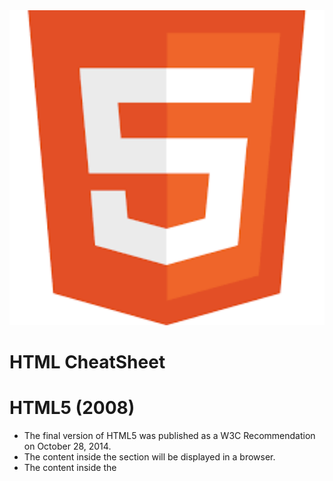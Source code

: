 <div align="center">
<img src="https://github.com/Ronixa584/WEB-DEVELOPMENT/blob/main/HTML/IMAGES/html5.png" width="800px" />
</div>

# HTML CheatSheet
# HTML5 (2008)
- The final version of HTML5 was published as a W3C Recommendation on October 28, 2014. 
- The content inside the <body> section will be displayed in a browser. 
- The content inside the <title> element will be shown in the browser's title bar or in the page's tab.
<div align="center">
<img src="https://github.com/Ronixa584/WEB-DEVELOPMENT/blob/main/HTML/IMAGES/i1.png" width="800px" />
</div>

## FACTS
- The <!DOCTYPE> declaration is not case sensitive.
- HTML is Not Case Sensitive
- All HTML elements can have attributes
- The href is attribute of <a> element/tag
- The src attribute is attribute of <img> element/tag
- The width and height attributes are attributes of <img> element/tag
- The alt is attribute of <img> element/tag


## Basic Structure
```html

<!DOCTYPE html>
<html>
  <head>
    <title>Title of the document</title>
  </head>
  <body>
    Content goes here
  </body>
</html>

```


## Headings
```html

<h1>Heading 1</h1>
<h2>Heading 2</h2>
<h3>Heading 3</h3>
<h4>Heading 4</h4>
<h5>Heading 5</h5>
<h6>Heading 6</h6>

```

## Paragraphs
```html

<p>This is a paragraph</p>

```

## Line Break
```html

<p>This is the first line.<br>This is the second line.</p>

```

## Horizontal Line
```html
<hr>
```

## Pre Tag (preformatted text)
The pre tag in HTML is used to display blocks of text or code exactly as they are, preserving whitespace and line breaks. It is useful for presenting content that requires maintaining precise spacing or indentation.
``` html
<pre>
    This is some
    preformatted
    text.
</pre>
```

## Lists
### Unordered List
```html
<ul>
  <li>List item 1</li>
  <li>List item 2</li>
</ul>
```

### Ordered List
```html
<ol>
  <li>List item 1</li>
  <li>List item 2</li>
</ol>
```

## Tables
```html 
<table>
  <thead>
    <tr>
      <th>Column 1</th>
      <th>Column 2</th>
    </tr>
  </thead>
  <tbody>
    <tr>
      <td>Row 1, Column 1</td>
      <td>Row 1, Column 2</td>
    </tr>
    <tr>
      <td>Row 2, Column 1</td>
      <td>Row 2, Column 2</td>
    </tr>
  </tbody>
</table>
```

## Forms
```html
<form>
  <label for="input">Input Label:</label>
  <input type="text" id="input" name="inputName">
  
  <label for="checkbox">Checkbox Label:</label>
  <input type="checkbox" id="checkbox" name="checkboxName" value="checkboxValue">
  
  <label>Radio Label 1:</label>
  <input type="radio" name="radioName" value="radioValue1">
  
  <label>Radio Label 2:</label>
  <input type="radio" name="radioName" value="radioValue2">
  
  <label for="date">Date:</label>
  <input type="date" id="date" name="dateName">
  
  <label for="number">Number:</label>
  <input type="number" id="number" name="numberName">
  
  <label for="color">Color:</label>
  <input type="color" id="color" name="colorName">
  
  <label for="file">File:</label>
  <input type="file" id="file" name="fileName">
  
  <button type="reset">Reset</button>
  <button type="submit">Submit</button>
</form>
```

## Formatting Elements TAGS
<div align="center">
<img src="https://github.com/Ronixa584/WEB-DEVELOPMENT/blob/main/HTML/IMAGES/Formatting_Elements.png" width="800px" />
</div>

## Quotation and Citation TAGS
bdo TAG (Bi-Directional Override)
```html
<bdo dir="rtl">This line will be written from right to left</bdo>
```
<div align="center">
<img src="https://github.com/Ronixa584/WEB-DEVELOPMENT/blob/main/HTML/IMAGES/Quotation_and_Citation.png" width="800px" />
</div>



## Comment Tag
```html
<!-- Write your comments here -->
```

## Colors
[COLOR FORMATIONS](https://htmlcolorcodes.com/ "Named link title")

## Links
```html
<a href="https://www.example.com">Link text</a>
```

## Links (Create Bookmarks)
This will help to jump from current position of tag to the chapter 4
```html
<h2 id="C4">Chapter 4</h2>
<a href="#C4">Jump to Chapter 4</a>
```

## Images
```html
<img src="image.jpg" alt="Image description">
```

## Image Maps
With image maps, you can create clickable areas on an image.(which can be used as link)
```html
<img src="image.jpg" alt="image" usemap="#workmap">
<map name="workmap">
  <area shape="rect" coords="34,44,270,350" alt="Computer" href="computer.htm">
  <area shape="rect" coords="290,172,333,250" alt="Phone" href="phone.htm">
  <area shape="circle" coords="337,300,44" alt="Coffee" href="coffee.htm">
</map>
```

## Background Images
```css
.example {
  background-image: url('path/to/image.jpg');
  background-repeat: no-repeat;
  background-size: cover;
  background-position: center;
  background-color: #f5f5f5;
  background-attachment: fixed;
  background-origin: padding-box;
  background-blend-mode: multiply;
  background-clip: content-box;
  background-opacity: 0.5;
}
```
<div align="center">
<img src="https://github.com/Ronixa584/WEB-DEVELOPMENT/blob/main/HTML/IMAGES/Background_Images.png" width="800px" />
</div>

## Favicon
A favicon is a small image displayed next to the page title in the browser tab.
```html
<head>
  <title>My Page Title</title>
  <link rel="icon" type="image/x-icon" href="/images/favicon.ico">
</head>
```

## Iframes
An inline frame is used to embed another document within the current HTML document.
### Youtube Video
```html 
<iframe width="560" height="315" src="https://www.youtube.com/embed/VIDEO_ID" frameborder="0" allowfullscreen></iframe>
```

### External Webpage
```html 
<iframe src="https://www.example.com"></iframe>
```

## Audio
```html
<audio src="audio_file.mp3" controls></audio>
```

## Video
```html
<video src="video_file.mp4" controls></video>
```

## Block and Inline Elements
### Block-level Elements
- A block-level element always starts on a new line, and the browsers automatically add some space (a margin) before and after the element.
- A block-level element always takes up the full width available (stretches out to the left and right as far as it can).
- The <div> element is a block-level and is often used as a container for other HTML elements
```html
<div>
  <h1>Welcome to Our Website</h1>
  <p>This is a paragraph of text.</p>
</div>
```

### Inline Elements
- An inline element does not start on a new line.
- The <span> element is an inline container used to mark up a part of a text, or a part of a document
```html
<p>
  This is a <span style="color: blue;">blue</span> text.
</p>
```

## Difference Between Class and ID
- A class name can be used by multiple HTML elements, while an id name must only be used by one HTML element within the page

## Layout Elements

<div align="center">
<img src="https://github.com/Ronixa584/WEB-DEVELOPMENT/blob/main/HTML/IMAGES/layout.png" width="800px" />
</div>

## Layout Techniques
- CSS framework : CSS framework, like W3.CSS or Bootstrap.
- CSS float property : It is common to do entire web layouts using the CSS float property.
- CSS flexbox 
- CSS grid

## Semantic and Non-Semantic Elements
A semantic element clearly describes its meaning to both the browser and the developer.
- Examples of semantic elements: <form>, <table>, and <article> - Clearly defines its content.
- Examples of non-semantic elements: <div> and <span> - Tells nothing about its content.

## Responsive Web Design
Responsive Web Design is about using HTML and CSS to automatically resize, hide, shrink, or enlarge, a website, to make it look good on all devices (desktops, tablets, and phones):
Responsive screen
1. Viewport
By setting viewports as per device sizes

1.  Responsive Images
- Using the width Property
If the CSS width property is set to 100%, the image will be responsive and scale up and down
- Using the max-width Property
If the max-width property is set to 100%, the image will scale down if it has to, but never scale up to be larger than its original size.

3. picture TAG
The HTML <picture> element allows you to display different pictures for different devices or screen sizes.
It is used to make a responsive web page
```html
<picture>
  <source media="(min-width: 650px)" srcset="img_food.jpg">
  <source media="(min-width: 465px)" srcset="img_car.jpg">
  <img src="img_girl.jpg">
</picture>
```

4. Responsive Text Size
The text size can be set with a "vw" unit, which means the "viewport width".
```html
<h1 style="font-size:10vw">Hello World</h1>
```

## HTML elements
1. head Element/TAG
The head tag contains metadata.Metadata typically define the document title, character set, styles, scripts, and other meta information.

2. title Element
The content of a page title is very important for search engine optimization (SEO)

3. style Element
Will be discussed at end of this document and in CSS part

4. link Element
```html
<link rel="stylesheet" href="mystyle.css">
```

5. meta Element
The meta element is typically used to specify the character set, page description, keywords, author of the document, and viewport settings.
This content is used by a SEO.
Setting The Viewport
```html
<meta name="viewport" content="width=device-width, initial-scale=1.0">
```
<div align="center">
<img src="https://github.com/Ronixa584/WEB-DEVELOPMENT/blob/main/HTML/IMAGES/meta.png" width="800px" />
</div>


## TAGS AND ITS ATTRIBUTES
### FORM
<div align="center">
<img src="https://github.com/Ronixa584/WEB-DEVELOPMENT/blob/main/HTML/IMAGES/form_attributes.png" width="800px" />
</div>

### ANCHOR
<div align="center">
<img src="https://github.com/Ronixa584/WEB-DEVELOPMENT/blob/main/HTML/IMAGES/anchor_attributes.png" width="800px" />
</div>

### IMAGES
<div align="center">
<img src="https://github.com/Ronixa584/WEB-DEVELOPMENT/blob/main/HTML/IMAGES/image_attributes.png" width="800px" />
</div>

### AUDIO
<div align="center">
<img src="https://github.com/Ronixa584/WEB-DEVELOPMENT/blob/main/HTML/IMAGES/audio_attributes.png" width="800px" />
</div>

### VIDEO
<div align="center">
<img src="https://github.com/Ronixa584/WEB-DEVELOPMENT/blob/main/HTML/IMAGES/video_attributes.png" width="800px" />
</div>

### STYLE ATTRIBUTE 
<div align="center">
<img src="https://github.com/Ronixa584/WEB-DEVELOPMENT/blob/main/HTML/IMAGES/style_attribute.png" width="800px" />
</div>






